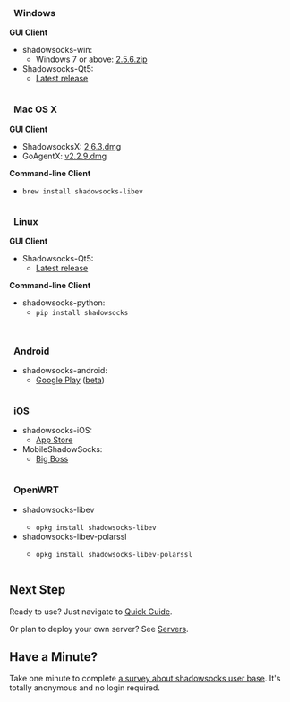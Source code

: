<div id="download" class="container">
  <div class="sixteen columns"><br/></div>
  <div class="one-third column">
    <h3><i class="fa fa-windows fa-3x"></i> &nbsp; Windows</h3>
    <p><strong>GUI Client</strong></p>
    <ul>
      <li>shadowsocks-win:
        <ul>
          <li>
            Windows 7 or above: <a href="https://github.com/shadowsocks/shadowsocks-csharp/releases/download/2.5.6/Shadowsocks-win-2.5.6.zip">2.5.6.zip</a>
          </li>
        </ul>
      </li>
      <li>Shadowsocks-Qt5: 
        <ul>
          <li>
            <a href="https://github.com/shadowsocks/shadowsocks-qt5/releases">Latest release</a>
          </li>
        </ul>
      </li>
    </ul>
  </div>
  <div class="one-third column">
    <h3><i class="fa fa-apple fa-3x"></i> &nbsp; Mac OS X</h3>
    <p><strong>GUI Client</strong></p>
    <ul>
      <li>ShadowsocksX: <a href="https://github.com/shadowsocks/shadowsocks-iOS/releases/download/2.6.3/ShadowsocksX-2.6.3.dmg">2.6.3.dmg</a></li>
      <li>GoAgentX: <a href="https://goagentx.googlecode.com/files/GoAgentX-v2.2.9.dmg">v2.2.9.dmg</a></li>
    </ul>
    <p><strong>Command-line Client</strong></p>
    <ul>
      <li>
        <code>brew install shadowsocks-libev</code>
      </li>
    </ul>
  </div>
  <div class="one-third column">
    <h3><i class="fa fa-linux fa-3x"></i> &nbsp; Linux</h3>
    <p><strong>GUI Client</strong></p>
    <ul>
      <li>Shadowsocks-Qt5:
        <ul>
          <li>
          <a href="https://github.com/shadowsocks/shadowsocks-qt5/wiki/Installation">Latest release</a>
          </li>
        </ul>
      </li>
    </ul>
    <p><strong>Command-line Client</strong></p>
    <ul>
      <li>shadowsocks-python:
        <ul>
          <li>
            <code>pip install shadowsocks</code>
          </li>
        </ul>
      </li>
    </ul>
  </div>

  <p class="sixteen columns"></p>

  <div class="one-third column last">
    <h3><i class="fa fa-android fa-3x"></i> &nbsp; Android</h3>
    <ul>
      <li>shadowsocks-android:
        <ul>
          <li>
            <a href="https://play.google.com/store/apps/details?id=com.github.shadowsocks">Google Play</a>
            (<a href="https://play.google.com/apps/testing/com.github.shadowsocks">beta</a>)
          </li>
        </ul>
      </li>
    </ul>
  </div>
  <div class="one-third column last">
    <h3><i class="fa fa-apple fa-3x"></i> &nbsp; iOS</h3>
    <ul>
      <li>shadowsocks-iOS:
        <ul>
          <li>
            <a href="https://itunes.apple.com/tc/app/shadowsocks/id665729974?mt=8">App Store</a>
          </li>
        </ul>
      </li>
      <li>MobileShadowSocks:
        <ul>
          <li>
            <a href="http://apt.thebigboss.org/onepackage.php?bundleid=com.linusyang.shadowsocks">Big Boss</a>
          </li>
        </ul>
      </li>
    </ul>
  </div>
  <div class="one-third column last">
    <h3><i class="fa fa-rss fa-flip-horizontal fa-3x"></i> &nbsp; OpenWRT</h3>
    <ul>
      <li>shadowsocks-libev</li>
      <ul>
          <li>
            <code>opkg install shadowsocks-libev</code>
          </li>
      </ul>
      <li>shadowsocks-libev-polarssl</li>
      <ul>
          <li>
            <code>opkg install shadowsocks-libev-polarssl</code>
          </li>
      </ul>
    </ul>
  </div>
</div>

## Next Step

Ready to use? Just navigate to [Quick Guide](/en/config/quick-guide.html).

Or plan to deploy your own server? See [Servers](/en/download/servers.html).

## Have a Minute?

Take one minute to complete [a survey about shadowsocks user base](https://docs.google.com/forms/d/16r2DCmEwwSGyBNZ_DsGDdIhcDJ74ZPCJTxrgFQvdNO0/viewform?c=0&w=1). It's totally anonymous and no login required.
